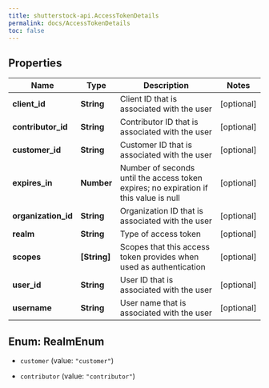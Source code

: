```yaml
---
title: shutterstock-api.AccessTokenDetails
permalink: docs/AccessTokenDetails
toc: false
---
```


## Properties

Name | Type | Description | Notes
------------ | ------------- | ------------- | -------------
**client_id** | **String** | Client ID that is associated with the user | [optional] 
**contributor_id** | **String** | Contributor ID that is associated with the user | [optional] 
**customer_id** | **String** | Customer ID that is associated with the user | [optional] 
**expires_in** | **Number** | Number of seconds until the access token expires; no expiration if this value is null | [optional] 
**organization_id** | **String** | Organization ID that is associated with the user | [optional] 
**realm** | **String** | Type of access token | [optional] 
**scopes** | **[String]** | Scopes that this access token provides when used as authentication | [optional] 
**user_id** | **String** | User ID that is associated with the user | [optional] 
**username** | **String** | User name that is associated with the user | [optional] 


<a name="RealmEnum"></a>
## Enum: RealmEnum


* `customer` (value: `"customer"`)

* `contributor` (value: `"contributor"`)





